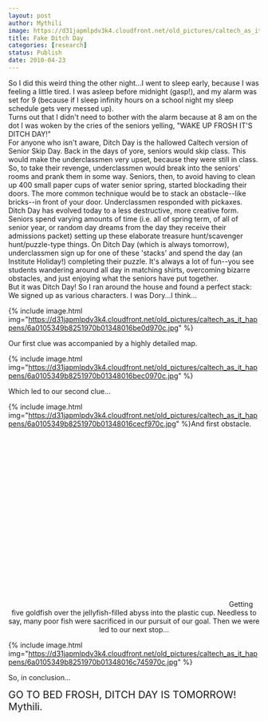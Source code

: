 ```yaml
---
layout: post
author: Mythili
image: https://d31japmlpdv3k4.cloudfront.net/old_pictures/caltech_as_it_happens/6a0105349b8251970b01348016bcd3970c.jpg
title: Fake Ditch Day
categories: [research]
status: Publish
date: 2010-04-23
---
```



<p align="center" class="asset asset-video" style="margin: 0px auto; text-align: left; display: block;">
<p align="center" class="asset asset-video" style="margin: 0px auto; text-align: left; display: block;">
<p align="center" class="asset asset-video" style="margin: 0px auto; text-align: left; display: block;">So I did this weird thing the other night...I went to sleep early, because I was feeling a little tired. I was asleep before midnight (gasp!), and my alarm was set for 9 (because if I sleep infinity hours on a school night my sleep schedule gets very messed up).                                                         
<p align="center" class="asset asset-video" style="margin: 0px auto; text-align: left; display: block;">
<p align="center" class="asset asset-video" style="margin: 0px auto; text-align: left; display: block;">
<p align="center" class="asset asset-video" style="margin: 0px auto; text-align: left; display: block;">
<p align="center" class="asset asset-video" style="margin: 0px auto; text-align: left; display: block;">Turns out that I didn't need to bother with the alarm because at 8 am on the dot I was woken by the cries of the seniors yelling, "WAKE UP FROSH IT'S DITCH DAY!"                                       
<p align="center" class="asset asset-video" style="margin: 0px auto; text-align: left; display: block;">
<p align="center" class="asset asset-video" style="margin: 0px auto; text-align: left; display: block;">
<p align="center" class="asset asset-video" style="margin: 0px auto; text-align: left; display: block;">
<p align="center" class="asset asset-video" style="margin: 0px auto; text-align: left; display: block;">
<p align="center" class="asset asset-video" style="margin: 0px auto; text-align: left; display: block;">
<p align="center" class="asset asset-video" style="margin: 0px auto; text-align: left; display: block;">For anyone who isn't aware, Ditch Day is the hallowed Caltech version of Senior Skip Day. Back in the days of yore, seniors would skip class. This would make the underclassmen very upset, because they were still in class. So, to take their revenge, underclassmen would break into the seniors' rooms and prank them in some way. Seniors, then, to avoid having to clean up 400 small paper cups of water senior spring, started blockading their doors. The more common technique would be to stack an obstacle--like bricks--in front of your door. Underclassmen responded with pickaxes.                               
<p align="center" class="asset asset-video" style="margin: 0px auto; text-align: left; display: block;">
<p align="center" class="asset asset-video" style="margin: 0px auto; text-align: left; display: block;">
<p align="center" class="asset asset-video" style="margin: 0px auto; text-align: left; display: block;">
<p align="center" class="asset asset-video" style="margin: 0px auto; text-align: left; display: block;">
<p align="center" class="asset asset-video" style="margin: 0px auto; text-align: left; display: block;">Ditch Day has evolved today to a less destructive, more creative form. Seniors spend varying amounts of time (i.e. all of spring term, of all of senior year, or random day dreams from the day they receive their admissions packet) setting up these elaborate treasure hunt/scavenger hunt/puzzle-type things. On Ditch Day (which is always tomorrow), underclassmen sign up for one of these 'stacks' and spend the day (an Institute Holiday!) completing their puzzle. It's always a lot of fun--you see students wandering around all day in matching shirts, overcoming bizarre obstacles, and just enjoying what the seniors have put together.                                                                         
<p align="center" class="asset asset-video" style="margin: 0px auto; text-align: left; display: block;">
<p align="center" class="asset asset-video" style="margin: 0px auto; text-align: left; display: block;">But it was Ditch Day! So I ran around the house and found a perfect stack:
<p align="center" class="asset asset-video" style="margin: 0px auto; text-align: left; display: block;">

<p align="center" class="asset asset-video" style="margin: 0px auto; text-align: left; display: block;">
<p align="center" class="asset asset-video" style="margin: 0px auto; text-align: left; display: block;">
<p align="center" class="asset asset-video" style="margin: 0px auto; text-align: left; display: block;">
<p align="center" class="asset asset-video" style="margin: 0px auto; text-align: left; display: block;">We signed up as various characters. I was Dory...I think...

<p align="center" class="asset asset-video" style="margin: 0px auto; text-align: left; display: block;">


{% include image.html img="https://d31japmlpdv3k4.cloudfront.net/old_pictures/caltech_as_it_happens/6a0105349b8251970b01348016be0d970c.jpg" %}<p align="center" class="asset asset-video" style="margin: 0px auto; text-align: left; display: block;">Our first clue was accompanied by a highly detailed map.

<p align="center" class="asset asset-video" style="margin: 0px auto; text-align: left; display: block;">


{% include image.html img="https://d31japmlpdv3k4.cloudfront.net/old_pictures/caltech_as_it_happens/6a0105349b8251970b01348016bec0970c.jpg" %}

Which led to our second clue...


{% include image.html img="https://d31japmlpdv3k4.cloudfront.net/old_pictures/caltech_as_it_happens/6a0105349b8251970b01348016cecf970c.jpg" %}And first obstacle.

<p align="center" class="asset asset-video" style="margin: 0pt auto; display: block;"><object height="344" width="425"><param name="movie" value="https://www.youtube.com/v/mByGsDPKEUo&amp;fs=1" /><param name="allowFullScreen" value="true" /><param name="allowscriptaccess" value="always" /><embed allowfullscreen="true" allowscriptaccess="always" height="344" src="https://www.youtube.com/v/mByGsDPKEUo&amp;fs=1" type="application/x-shockwave-flash" width="425" /></object>
Getting five goldfish over the jellyfish-filled abyss into the plastic cup. Needless to say, many poor fish were sacrificed in our pursuit of our goal.                                              
Then we were led to our next stop...


{% include image.html img="https://d31japmlpdv3k4.cloudfront.net/old_pictures/caltech_as_it_happens/6a0105349b8251970b01348016c745970c.jpg" %}

<span style="white-space: pre;"><span style="white-space: normal;">So, in conclusion...

<span style="white-space: pre;"><span style="white-space: normal;"><span style="font-size: 20px;">GO TO BED FROSH, DITCH DAY IS TOMORROW!
<span style="white-space: pre;"><span style="white-space: normal;">Mythili.

